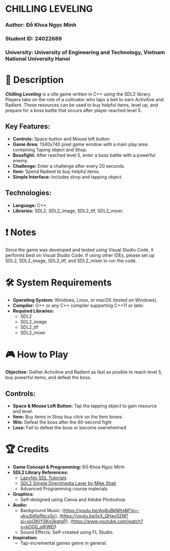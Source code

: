 # CHILLING LEVELING

### Author: Đỗ Khoa Ngọc Minh
### Student ID: 24022689
### University: University of Engineering and Technology, Vietnam National University Hanoi

# 📃 Description

***Chilling Leveling*** is a idle game written in C++ using the SDL2 library. Players take on the role of a cultivator who taps a bell to earn Activitive and Radient. These resources can be used to buy helpful items, level up, and prepare for a boss battle that occurs after player reached level 5.

## Key Features:
- **Controls:** Space button and Mouse left button
- **Game Area:** 1340x740 pixel game window with a main play area containing Taping object and Shop.
- **Bossfight:** After reached level 5, enter a boss battle with a powerful enemy.
- **Challenge:** Enter a challenge after every 20 seconds.
- **Item:** Spend Radient to buy helpful items.
- **Simple Interface:** Includes shop and tapping object.

## Technologies:
- **Language:** C++.
- **Libraries:** SDL2, SDL2_image, SDL2_ttf, SDL2_mixer.

# ❗ Notes

Since the game was developed and tested using Visual Studio Code, it performs best on Visual Studio Code. If using other IDEs, please set up SDL2, SDL2_image, SDL2_ttf, and SDL2_mixer to run the code.

# 🛠 System Requirements

- **Operating System:** Windows, Linux, or macOS (tested on Windows).
- **Compiler:** G++ or any C++ compiler supporting C++11 or later.
- **Required Libraries:**
  - SDL2
  - SDL2_image
  - SDL2_ttf
  - SDL2_mixer

# 🎮 How to Play

**Objective:** Gather Activitive and Radient as fast as posible to reach level 5, buy powerful items, and defeat the boss.

## Controls:
- **Space & Mouse Left Button:** Tap the tapping object to gain resource and level.
- **Item:** Buy items in Shop buy click on the Item boxes.
- **Win:** Defeat the boss after the 60-second fight
- **Lose:** Fail to defeat the boss or become overwhelmed

# 🏆 Credits

- **Game Concept & Programming:** Đỗ Khoa Ngọc Minh
- **SDL2 Library References:**
  - [Lazyfoo SDL Tutorials](https://lazyfoo.net/tutorials/SDL/index.php)
  - [SDL2 Simple Directmedia Layer by Mike Shah](https://www.youtube.com/playlist?list=PLvv0ScY6vfd-p1gSnbQhY7vMe2rng0IL0)
  - Advanced Programming course materials
- **Graphics:**
  - Self-designed using Canva and Adobe Photoshop
- **Audio:**
  - Background Music: (https://youtu.be/Aq8uBkNlhsM?si=-ukvJbI6aflbcxSc), (https://youtu.be/IxX_QHay02M?si=sol3KIYSKg3kgtgP), (https://www.youtube.com/watch?v=kOG0_qjKWEI)
  - Sound Effects: Self-created using FL Studio.
- **Inspiration:**
  - Tap-incremental games genre in general.
